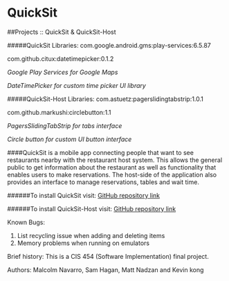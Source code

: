 # QuickSit
##Projects :: QuickSit & QuickSit-Host

#####QuickSit Libraries:
com.google.android.gms:play-services:6.5.87

com.github.citux:datetimepicker:0.1.2

*Google Play Services for Google Maps*

*DateTimePicker for custom time picker UI library*

#####QuickSit-Host Libraries:
com.astuetz:pagerslidingtabstrip:1.0.1

com.github.markushi:circlebutton:1.1

*PagersSlidingTabStrip for tabs interface*

*Circle button for custom UI button interface*



####QuickSit is a mobile app connecting people that want to see restaurants nearby with the restaurant host system. This allows the general public to get information about the restaurant as well as functionality that enables users to make reservations. The host-side of the application also provides an interface to manage reservations, tables and wait time.



######To install QuickSit visit:
[GitHub repository link](https://github.com/mmnavarr/QuickSit)

######To install QuickSit-Host visit:
[GitHub repository link](https://github.com/hagan116/QuickSit-Host)


Known Bugs:
1. List recycling issue when adding and deleting items
2. Memory problems when running on emulators



Brief history: This is a CIS 454 (Software Implementation) final project.

Authors: Malcolm Navarro, Sam Hagan, Matt Nadzan and Kevin kong
